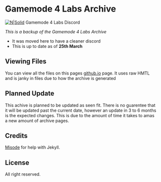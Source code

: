 # Gamemode 4 Labs Archive

[![N|Solid](https://i.imgur.com/mLCnP6u.jpg)](
https://discord.gg/FPycDdW)  Gamemode 4 Labs Discord


_This is a backup of the Gamemode 4 Labs Archive_

  - It was moved here to have a cleaner discord
  - This is up to date as of **25th March**

Viewing Files
---
You can view all the files on this pages [github.io](/gm4-labs-backup) page.
It uses raw HMTL and is janky in files due to how the archive is generated

Planned Update
---
This achive is planned to be updated as seen fit. There is no guarentee that it will be updated past the current date, however an update in 3 to 6 months is the expected changes. This is due to the amount of time it takes to amas a new amount of archive pages.

Credits
---
[Misode](https://github.com/Misode) for help with Jekyll.

License
---
All right reserved.

